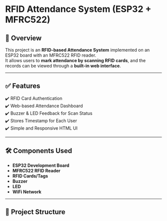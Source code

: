 # RFID Attendance System (ESP32 + MFRC522)

## 📌 Overview
This project is an **RFID-based Attendance System** implemented on an ESP32 board with an MFRC522 RFID reader.  
It allows users to **mark attendance by scanning RFID cards**, and the records can be viewed through a **built-in web interface**.

---

## ✅ Features
✔️ RFID Card Authentication  
✔️ Web-based Attendance Dashboard  
✔️ Buzzer & LED Feedback for Scan Status  
✔️ Stores Timestamp for Each User  
✔️ Simple and Responsive HTML UI  

---

## 🛠 Components Used
- **ESP32 Development Board**
- **MFRC522 RFID Reader**
- **RFID Cards/Tags**
- **Buzzer**
- **LED**
- **WiFi Network**

---

## 📂 Project Structure
